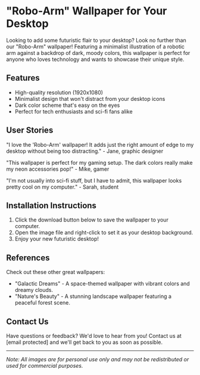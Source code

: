 <!--
Write me content for website with wallpaper which alt text is:

"A wallpaper with a minimalist illustration of a robotic arm, against a background of dark and moody colors."

The name/title of the page should not be 1:1 copy of the alt text but rather a real content of the website which is using this wallpaper.

- Use markdown format 
- Start with the heading
- The content should look like a real website 
- Include real sections like references, contact, user stories, etc. use things relevant to the page purpose.
- Feel free to use structure like headings, bullets, numbering, blockquotes, paragraphs, horizontal lines, etc.
- You can use formatting like bold or _italic_
- You can include UTF-8 emojis
- Links should be only #hash anchors (and you can refer to the document itself)
- Do not include images
-->

<!--font:"Roboto"-->

# "Robo-Arm" Wallpaper for Your Desktop

Looking to add some futuristic flair to your desktop? Look no further than our "Robo-Arm" wallpaper! Featuring a minimalist illustration of a robotic arm against a backdrop of dark, moody colors, this wallpaper is perfect for anyone who loves technology and wants to showcase their unique style.

## Features
- High-quality resolution (1920x1080)
- Minimalist design that won't distract from your desktop icons
- Dark color scheme that's easy on the eyes
- Perfect for tech enthusiasts and sci-fi fans alike

## User Stories
"I love the 'Robo-Arm' wallpaper! It adds just the right amount of edge to my desktop without being too distracting." - Jane, graphic designer

"This wallpaper is perfect for my gaming setup. The dark colors really make my neon accessories pop!" - Mike, gamer

"I'm not usually into sci-fi stuff, but I have to admit, this wallpaper looks pretty cool on my computer." - Sarah, student

## Installation Instructions
1. Click the download button below to save the wallpaper to your computer.
2. Open the image file and right-click to set it as your desktop background.
3. Enjoy your new futuristic desktop!

## References
Check out these other great wallpapers:
- "Galactic Dreams" - A space-themed wallpaper with vibrant colors and dreamy clouds.
- "Nature's Beauty" - A stunning landscape wallpaper featuring a peaceful forest scene.

## Contact Us
Have questions or feedback? We'd love to hear from you! Contact us at [email protected] and we'll get back to you as soon as possible.

---

*Note: All images are for personal use only and may not be redistributed or used for commercial purposes.*

